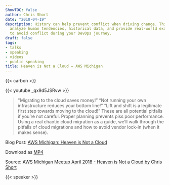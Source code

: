 ```yaml
---
ShowTOC: false
author: Chris Short
date: "2018-04-19"
description: History can help prevent conflict when driving change. This talk will
  analyze human tendencies, historical data, and provide real-world examples of how
  to avoid conflict during your DevOps journey.
draft: false
tags:
- talks
- speaking
- videos
- public speaking
title: Heaven is Not a Cloud — AWS Michigan
---
```


{{< carbon >}}

{{< youtube _qx9d5JSRvw >}}

> "Migrating to the cloud saves money!” “Not running your own infrastructure reduces your bottom line!” “Lift and shift is a legitimate first step towards moving to the cloud!” These are all potential pitfalls if you’re not careful. Proper planning prevents piss poor performance. Using a real chaotic cloud migration as a guide, we’ll walk through the pitfalls of cloud migrations and how to avoid vendor lock-in (when it makes sense).

Blog Post: [AWS Michigan: Heaven is Not a Cloud](/aws-michigan-heaven-is-not-a-cloud/)

Download as [MP4](https://archive.org/details/aws-michigan-meetup-april-2018-heaven-is-not-a-cloud-by-chris-short)

Source: [AWS Michigan Meetup April 2018 - Heaven is Not a Cloud by Chris Short](https://youtu.be/_qx9d5JSRvw)

{{< speaker >}}

